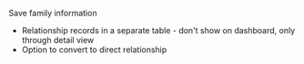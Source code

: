 Save family information
- Relationship records in a separate table - don't show on dashboard, only through detail view
- Option to convert to direct relationship